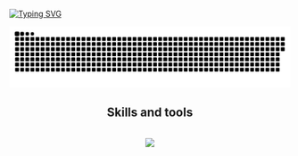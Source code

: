 <a href="https://git.io/typing-svg"><img src="https://readme-typing-svg.demolab.com?font=Fira+Code&pause=1000&random=false&width=435&lines=Hi!+%F0%9F%91%8B+I+am+Archi!" alt="Typing SVG" /></a>

![logo](https://raw.githubusercontent.com/BaggerFast/BaggerFast/main/assets/github-snake.svg)

<div align="center">
    <h2>Skills and tools<h2>
    <img src="https://skillicons.dev/icons?i=cpp,cs,js,java,html,css,python,sqlite,mongo,flask,django,git" />
</div>
